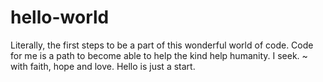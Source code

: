 # hello-world
Literally, the first steps to be a part of this wonderful world of code.
Code for me is a path to become able to help the kind help humanity.
I seek.
~ with faith, hope and love.
Hello is just a start.
